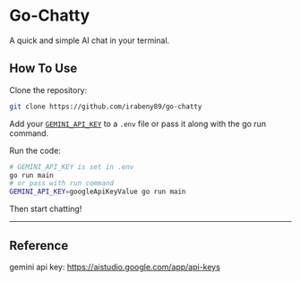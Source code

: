 # Go-Chatty

A quick and simple AI chat in your terminal.

## How To Use

Clone the repository:

```sh
git clone https://github.com/irabeny89/go-chatty
```

Add your [`GEMINI_API_KEY`](https://aistudio.google.com/app/api-keys) to a `.env` file or pass it along with the go run command.

Run the code:

```sh
# GEMINI_API_KEY is set in .env
go run main 
# or pass with run command
GEMINI_API_KEY=googleApiKeyValue go run main
```

Then start chatting!

---

## Reference

gemini api key: https://aistudio.google.com/app/api-keys